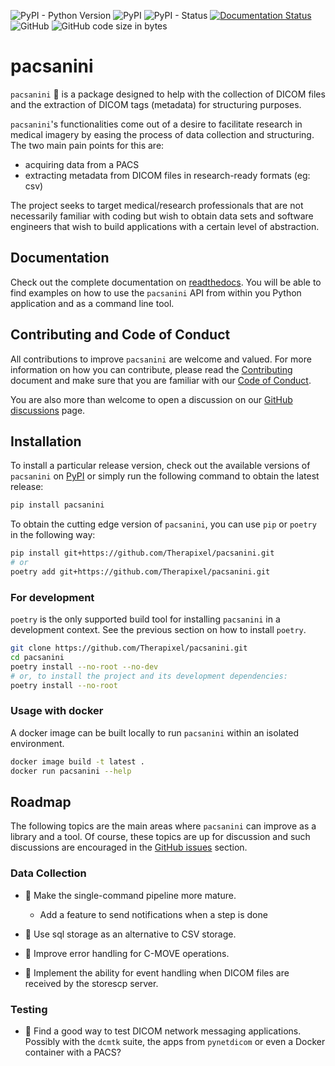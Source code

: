 ![PyPI - Python Version](https://img.shields.io/pypi/pyversions/pacsanini)
![PyPI](https://img.shields.io/pypi/v/pacsanini)
![PyPI - Status](https://img.shields.io/pypi/status/pacsanini)
[![Documentation Status](https://readthedocs.org/projects/pacsanini/badge/?version=latest)](https://pacsanini.readthedocs.io/en/latest/?badge=latest)
![GitHub](https://img.shields.io/github/license/Therapixel/pacsanini)
![GitHub code size in bytes](https://img.shields.io/github/languages/code-size/Therapixel/pacsanini)

# pacsanini

`pacsanini` 🎻 is a package designed to help with the collection of DICOM files and the extraction
of DICOM tags (metadata) for structuring purposes.

`pacsanini`'s functionalities come out of a desire to facilitate research in
medical imagery by easing the process of data collection and structuring.
The two main pain points for this are:

* acquiring data from a PACS
* extracting metadata from DICOM files in research-ready formats (eg: csv)

The project seeks to target medical/research professionals that are not necessarily
familiar with coding but wish to obtain data sets and software engineers that wish to
build applications with a certain level of abstraction.

## Documentation

Check out the complete documentation on [readthedocs](https://pacsanini.readthedocs.io/en/latest/).
You will be able to find examples on how to use the `pacsanini` API from within you Python application
and as a command line tool.

## Contributing and Code of Conduct

All contributions to improve `pacsanini` are welcome and valued. For more information on how you can contribute,
please read the [Contributing](CONTRIBUTING.md) document and make sure that you are familiar with our
[Code of Conduct](CODE_OF_CONDUCT.md).

You are also more than welcome to open a discussion on our [GitHub discussions](https://github.com/Therapixel/pacsanini/discussions) page.

## Installation

To install a particular release version, check out the available versions of `pacsanini` on [PyPI](https://pypi.org/project/pacsanini/)
or simply run the following command to obtain the latest release:

```bash
pip install pacsanini
```

To obtain the cutting edge version of `pacsanini`, you can use `pip` or `poetry` in the following way:

```bash
pip install git+https://github.com/Therapixel/pacsanini.git
# or
poetry add git+https://github.com/Therapixel/pacsanini.git
```
### For development

`poetry` is the only supported build tool for installing `pacsanini` in a development context.
See the previous section on how to install `poetry`.

```bash
git clone https://github.com/Therapixel/pacsanini.git
cd pacsanini
poetry install --no-root --no-dev
# or, to install the project and its development dependencies:
poetry install --no-root
```

### Usage with docker

A docker image can be built locally to run `pacsanini` within an isolated environment.

```bash
docker image build -t latest .
docker run pacsanini --help
```

## Roadmap

The following topics are the main areas where `pacsanini` can improve as a library and a tool.
Of course, these topics are up for discussion and such discussions are encouraged in the
[GitHub issues](https://github.com/Therapixel/pacsanini/issues) section.

### Data Collection

* 🚧 Make the single-command pipeline more mature.
  * Add a feature to send notifications when a step is done

* 🚧 Use sql storage as an alternative to CSV storage.

* 🚧 Improve error handling for C-MOVE operations.

* 🚧 Implement the ability for event handling when DICOM files are received by the storescp server.

### Testing

* 🚧 Find a good way to test DICOM network messaging applications. Possibly with the
  `dcmtk` suite, the apps from `pynetdicom` or even a Docker container with a PACS?
